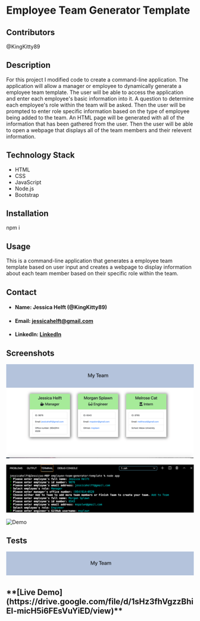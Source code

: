 # **Employee Team Generator Template**

## **Contributors**

@KingKitty89

## **Description**

For this project I modified code to create a command-line application. The application will  allow a manager or employee to dynamically generate a employee team template. The user will be able to access the application and enter each employee's basic information into it. A question to determine each employee's role within the team will be asked. Then the user will be prompted to enter role specific information based on the type of employee being added to the team. An HTML page will be generated with all of the information that has been gathered from the user. Then the user will be able to open a webpage that displays all of the team members and their relevent information.

## **Technology Stack**
* HTML 
* CSS 
* JavaScript
* Node.js
* Bootstrap

## **Installation**

npm i

## **Usage**

This is a command-line application that generates a employee team template based on user input and creates a webpage to display information about each team member based on their specific role within the team.

## **Contact**
* #### **Name:** Jessica Helft (@KingKitty89)
* #### **Email:** [jessicahelft@gmail.com](jessicahelft@gmail.com)
* #### **LinkedIn:** [LinkedIn](https://www.linkedin.com/in/jessicahelft)

## **Screenshots**

![Demo](./Assets/teamgen.png)

![Demo](./Assets/teamgen2.png)

![Demo](./Assets/teamgen.gif)

## **Tests**

![Demo](./Assets/teamgen3.png)

<h2>**[Live Demo](https://drive.google.com/file/d/1sHz3fhVgzzBhiEI-micH5i6FEsVuYiED/view)**</h2>


